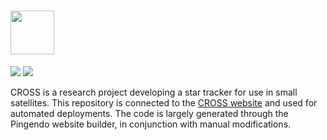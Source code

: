 # <img src="http://crossstartracker.com/assets/CROSS-website.png" height="70">

<p>

  <a href="http://crossstartracker.com/">
    <img src="https://img.shields.io/website?down_message=offline&label=website&up_message=online&url=http%3A%2F%2Fcrossstartracker.com%2F" /></a>
  <img src="https://img.shields.io/github/last-commit/MatthewSuntup/CROSS-website"/>
  
</p>
  
CROSS is a research project developing a star tracker for use in small satellites. This repository is connected to the [CROSS website](http://crossstartracker.com/) and used for automated deployments. The code is largely generated through the Pingendo website builder, in conjunction with manual modifications.


